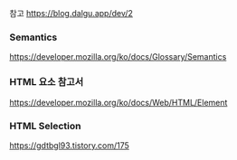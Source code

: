 
참고
https://blog.dalgu.app/dev/2

### Semantics
https://developer.mozilla.org/ko/docs/Glossary/Semantics

### HTML 요소 참고서
https://developer.mozilla.org/ko/docs/Web/HTML/Element

### HTML Selection
https://gdtbgl93.tistory.com/175